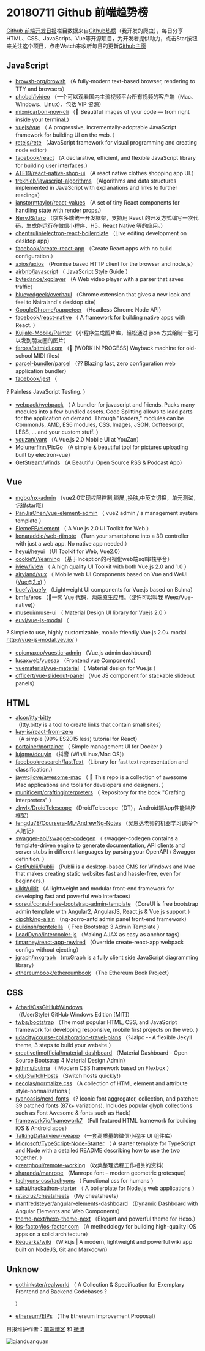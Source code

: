 # 20180711 Github 前端趋势榜

[Github 前端开发日报](http://caibaojian.com/c/news)栏目数据来自[Github热榜](http://news.caibaojian.com/)（我开发的爬虫），每日分享HTML、CSS、JavaScript、Vue等开源项目，为开发者提供动力，点击Star按钮来关注这个项目，点击Watch来收听每日的更新[Github主页](https://github.com/kujian/githubTrending)
## JavaScript

* [browsh-org/browsh](https://github.com/browsh-org/browsh) （A fully-modern text-based browser, rendering to TTY and browsers）
* [phobal/ivideo](https://github.com/phobal/ivideo) （一个可以观看国内主流视频平台所有视频的客户端（Mac、Windows、Linux），包括 VIP 资源）
* [mixn/carbon-now-cli](https://github.com/mixn/carbon-now-cli) （🎨 Beautiful images of your code — from right inside your terminal.）
* [vuejs/vue](https://github.com/vuejs/vue) （
        A progressive, incrementally-adoptable JavaScript framework for building UI on the web.
      ）
* [retejs/rete](https://github.com/retejs/rete) （JavaScript framework for visual programming and creating node editor）
* [facebook/react](https://github.com/facebook/react) （A declarative, efficient, and flexible JavaScript library for building user interfaces.）
* [ATF19/react-native-shop-ui](https://github.com/ATF19/react-native-shop-ui) （A react native clothes shopping app UI.）
* [trekhleb/javascript-algorithms](https://github.com/trekhleb/javascript-algorithms) （Algorithms and data structures implemented in JavaScript with explanations and links to further readings）
* [ianstormtaylor/react-values](https://github.com/ianstormtaylor/react-values) （A set of tiny React components for handling state with render props.）
* [NervJS/taro](https://github.com/NervJS/taro) （京东多端统一开发框架，支持用 React 的开发方式编写一次代码，生成能运行在微信小程序、H5、React Native 等的应用。）
* [chentsulin/electron-react-boilerplate](https://github.com/chentsulin/electron-react-boilerplate) （Live editing development on desktop app）
* [facebook/create-react-app](https://github.com/facebook/create-react-app) （Create React apps with no build configuration.）
* [axios/axios](https://github.com/axios/axios) （Promise based HTTP client for the browser and node.js）
* [airbnb/javascript](https://github.com/airbnb/javascript) （
        JavaScript Style Guide
      ）
* [bytedance/xgplayer](https://github.com/bytedance/xgplayer) （A Web video player with a parser that saves traffic）
* [blueyedgeek/overhaul](https://github.com/blueyedgeek/overhaul) （Chrome extension that gives a new look and feel to Nairaland's desktop site）
* [GoogleChrome/puppeteer](https://github.com/GoogleChrome/puppeteer) （Headless Chrome Node API）
* [facebook/react-native](https://github.com/facebook/react) （
        A framework for building native apps with React.
      ）
* [Kujiale-Mobile/Painter](https://github.com/Kujiale-Mobile/Painter) （小程序生成图片库，轻松通过 json 方式绘制一张可以发到朋友圈的图片）
* [feross/bitmidi.com](https://github.com/feross/bitmidi.com) （🎹 [WORK IN PROGESS] Wayback machine for old-school MIDI files）
* [parcel-bundler/parcel](https://github.com/parcel-bundler/parcel) （?? Blazing fast, zero configuration web application bundler）
* [facebook/jest](https://github.com/facebook/jest) （
        
? Painless JavaScript Testing.
      ）
* [webpack/webpack](https://github.com/webpack/webpack) （
        A bundler for javascript and friends. Packs many modules into a few bundled assets. Code Splitting allows to load parts for the application on demand. Through "loaders," modules can be CommonJs, AMD, ES6 modules, CSS, Images, JSON, Coffeescript, LESS, ... and your custom stuff.
      ）
* [youzan/vant](https://github.com/youzan/vant) （A Vue.js 2.0 Mobile UI at YouZan）
* [Molunerfinn/PicGo](https://github.com/Molunerfinn/PicGo) （A simple &amp; beautiful tool for pictures uploading built by electron-vue）
* [GetStream/Winds](https://github.com/GetStream/Winds) （A Beautiful Open Source RSS &amp; Podcast App）

## Vue

* [mgbq/nx-admin](https://github.com/mgbq/nx-admin) （vue2.0实现权限控制,锁屏,,换肤,中英文切换，单元测试，记得star哦）
* [PanJiaChen/vue-element-admin](https://github.com/PanJiaChen/vue-element-admin) （
        vue2 admin / a management system template
      ）
* [ElemeFE/element](https://github.com/ElemeFE/element) （
        A Vue.js 2.0 UI Toolkit for Web
      ）
* [konaraddio/web-riimote](https://github.com/konaraddio/web-riimote) （Turn your smartphone into a 3D controller with just a web app. No native app needed.）
* [heyui/heyui](https://github.com/heyui/heyui) （UI Toolkit for Web, Vue2.0）
* [cookieY/Yearning](https://github.com/cookieY/Yearning) （基于Inception的可视化web端sql审核平台）
* [iview/iview](https://github.com/iview/iview) （
        A high quality UI Toolkit with both Vue.js 2.0 and 1.0
      ）
* [airyland/vux](https://github.com/airyland/vux) （
        Mobile web UI Components based on Vue and WeUI (Vue@2.x)
      ）
* [buefy/buefy](https://github.com/buefy/buefy) （Lightweight UI components for Vue.js based on Bulma）
* [bmfe/eros](https://github.com/bmfe/eros) （📱一套 Vue 代码，两端原生应用。(或许可以叫我 Weex/Vue-native)）
* [museui/muse-ui](https://github.com/museui/muse-ui) （
        Material Design UI library for Vuejs 2.0
      ）
* [euvl/vue-js-modal](https://github.com/euvl/vue-js-modal) （
        
? Simple to use, highly customizable, mobile friendly Vue.js 2.0+ modal. <a href="http://vue-js-modal.yev.io/">http://vue-js-modal.yev.io/</a>
      ）
* [epicmaxco/vuestic-admin](https://github.com/epicmaxco/vuestic-admin) （Vue.js admin dashboard）
* [lusaxweb/vuesax](https://github.com/lusaxweb/vuesax) （Frontend vue Components）
* [vuematerial/vue-material](https://github.com/vuematerial/vue-material) （
        Material design for Vue.js
      ）
* [officert/vue-slideout-panel](https://github.com/officert/vue-slideout-panel) （Vue JS component for stackable slideout panels）

## HTML

* [alcor/itty-bitty](https://github.com/alcor/itty-bitty) （Itty.bitty is a tool to create links that contain small sites）
* [kay-is/react-from-zero](https://github.com/kay-is/react-from-zero) （A simple (99% ES2015 less) tutorial for React）
* [portainer/portainer](https://github.com/portainer/portainer) （
        Simple management UI for Docker
      ）
* [lujqme/douyin](https://github.com/lujqme/douyin) （抖音 (WIn/Linux/Mac OS)）
* [facebookresearch/fastText](https://github.com/facebookresearch/fastText) （Library for fast text representation and classification.）
* [jaywcjlove/awesome-mac](https://github.com/jaywcjlove/awesome-mac) （
         This repo is a collection of awesome Mac applications and tools for developers and designers.
      ）
* [munificent/craftinginterpreters](https://github.com/munificent/craftinginterpreters) （
        Repository for the book "Crafting Interpreters"
      ）
* [zkwlx/DroidTelescope](https://github.com/zkwlx/DroidTelescope) （DroidTelescope（DT），Android端App性能监控框架）
* [fengdu78/Coursera-ML-AndrewNg-Notes](https://github.com/fengdu78/Coursera-ML-AndrewNg-Notes) （吴恩达老师的机器学习课程个人笔记）
* [swagger-api/swagger-codegen](https://github.com/swagger-api/swagger-codegen) （
        swagger-codegen contains a template-driven engine to generate documentation, API clients and server stubs in different languages by parsing your OpenAPI / Swagger definition.
      ）
* [GetPublii/Publii](https://github.com/GetPublii/Publii) （Publii is a desktop-based CMS for Windows and Mac that makes creating static websites fast and hassle-free, even for beginners.）
* [uikit/uikit](https://github.com/uikit/uikit) （A lightweight and modular front-end framework for developing fast and powerful web interfaces）
* [coreui/coreui-free-bootstrap-admin-template](https://github.com/coreui/coreui-free-bootstrap-admin-template) （CoreUI is free bootstrap admin template with Angular2, AngularJS, React.js &amp; Vue.js support.）
* [cipchk/ng-alain](https://github.com/cipchk/ng-alain) （ng-zorro-antd admin panel front-end framework）
* [puikinsh/gentelella](https://github.com/puikinsh/gentelella) （
        Free Bootstrap 3 Admin Template
      ）
* [LeadDyno/intercooler-js](https://github.com/LeadDyno/intercooler-js) （Making AJAX as easy as anchor tags）
* [timarney/react-app-rewired](https://github.com/timarney/react-app-rewired) （Override create-react-app webpack configs without ejecting）
* [jgraph/mxgraph](https://github.com/jgraph/mxgraph) （mxGraph is a fully client side JavaScript diagramming library）
* [ethereumbook/ethereumbook](https://github.com/ethereumbook/ethereumbook) （The Ethereum Book Project）

## CSS

* [Athari/CssGitHubWindows](https://github.com/Athari/CssGitHubWindows) （(UserStyle) GitHub Windows Edition [MIT]）
* [twbs/bootstrap](https://github.com/twbs/bootstrap) （The most popular HTML, CSS, and JavaScript framework for developing responsive, mobile first projects on the web.
      ）
* [udacity/course-collaboration-travel-plans](https://github.com/udacity/course-collaboration-travel-plans) （?Jalpc -- A flexible Jekyll theme, 3 steps to build your website.）
* [creativetimofficial/material-dashboard](https://github.com/creativetimofficial/material-dashboard) （Material Dashboard - Open Source Bootstrap 4 Material Design Admin）
* [jgthms/bulma](https://github.com/jgthms/bulma) （
        Modern CSS framework based on Flexbox
      ）
* [oldj/SwitchHosts](https://github.com/oldj/SwitchHosts) （Switch hosts quickly!）
* [necolas/normalize.css](https://github.com/necolas/normalize.css) （A collection of HTML element and attribute style-normalizations
      ）
* [ryanoasis/nerd-fonts](https://github.com/ryanoasis/nerd-fonts) （? Iconic font aggregator, collection, and patcher: 39 patched fonts (87k+ variations). Includes popular glyph collections such as Font Awesome &amp; fonts such as Hack）
* [framework7io/framework7](https://github.com/framework7io/framework7) （Full featured HTML framework for building iOS &amp; Android apps）
* [TalkingData/iview-weapp](https://github.com/TalkingData/iview-weapp) （一套高质量的微信小程序 UI 组件库）
* [Microsoft/TypeScript-Node-Starter](https://github.com/Microsoft/TypeScript-Node-Starter) （
        A starter template for TypeScript and Node with a detailed README describing how to use the two together.
      ）
* [greatghoul/remote-working](https://github.com/greatghoul/remote-working) （收集整理远程工作相关的资料）
* [sharanda/manrope](https://github.com/sharanda/manrope) （Manrope font – modern geometric grotesque）
* [tachyons-css/tachyons](https://github.com/tachyons-css/tachyons) （
        Functional css for humans
      ）
* [sahat/hackathon-starter](https://github.com/sahat/hackathon-starter) （
        A boilerplate for Node.js web applications
      ）
* [rstacruz/cheatsheets](https://github.com/rstacruz/cheatsheets) （My cheatsheets）
* [manfredsteyer/angular-elements-dashboard](https://github.com/manfredsteyer/angular-elements-dashboard) （Dynamic Dashboard with Angular Elements and Web Components）
* [theme-next/hexo-theme-next](https://github.com/theme-next/hexo-theme-next) （Elegant and powerful theme for Hexo.）
* [ios-factor/ios-factor.com](https://github.com/ios-factor/ios-factor.com) （A methodology for building high-quality iOS apps on a solid architecture）
* [Requarks/wiki](https://github.com/Requarks/wiki) （Wiki.js | A modern, lightweight and powerful wiki app built on NodeJS, Git and Markdown）

## Unknow

* [gothinkster/realworld](https://github.com/gothinkster/realworld) （
        A Collection &amp; Specification for Exemplary Frontend and Backend Codebases ?

      ）
* [ethereum/EIPs](https://github.com/ethereum/EIPs) （The Ethereum Improvement Proposal）


日报维护作者：[前端博客](http://caibaojian.com/) 和 [微博](http://caibaojian.com/go/weibo)

![qianduanquan](https://user-images.githubusercontent.com/3055447/38468989-651132ac-3b80-11e8-8e6b-15122322a9d7.png)